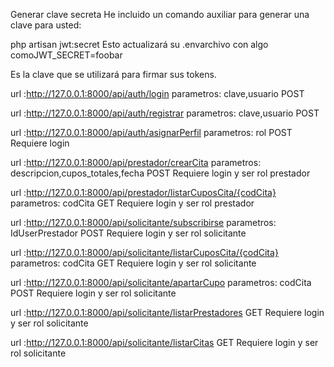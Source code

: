 Generar clave secreta
He incluido un comando auxiliar para generar una clave para usted:

php artisan jwt:secret
Esto actualizará su .envarchivo con algo comoJWT_SECRET=foobar

Es la clave que se utilizará para firmar sus tokens.


url :http://127.0.0.1:8000/api/auth/login 
parametros: clave,usuario
POST

url :http://127.0.0.1:8000/api/auth/registrar
parametros: clave,usuario
POST


url :http://127.0.0.1:8000/api/auth/asignarPerfil
parametros: rol
POST
Requiere login

url :http://127.0.0.1:8000/api/prestador/crearCita
parametros: descripcion,cupos_totales,fecha
POST
Requiere login y ser rol prestador

url :http://127.0.0.1:8000/api/prestador/listarCuposCita/{codCita}
parametros: codCita
GET
Requiere login y ser rol prestador


url :http://127.0.0.1:8000/api/solicitante/subscribirse
parametros: IdUserPrestador
POST
Requiere login y ser rol solicitante

url :http://127.0.0.1:8000/api/solicitante/listarCuposCita/{codCita}
parametros: codCita
GET
Requiere login y ser rol solicitante

url :http://127.0.0.1:8000/api/solicitante/apartarCupo
parametros: codCita
POST
Requiere login y ser rol solicitante

url :http://127.0.0.1:8000/api/solicitante/listarPrestadores
GET
Requiere login y ser rol solicitante

url :http://127.0.0.1:8000/api/solicitante/listarCitas
GET
Requiere login y ser rol solicitante
